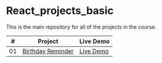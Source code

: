 # React_projects_basic

This is the main repository for all of the projects in the course.


|  #  | Project                                                                                                                     | Live Demo                                                                         |
| :-: | --------------------------------------------------------------------------------------------------------------------------- | --------------------------------------------------------------------------------- |
| 01  | [Birthday Reminder](https://github.com/pranav-nani/Birthday_reminder_project)                             | [Live Demo](https://pranav-nani.github.io/Birthday_reminder_project/)               |
